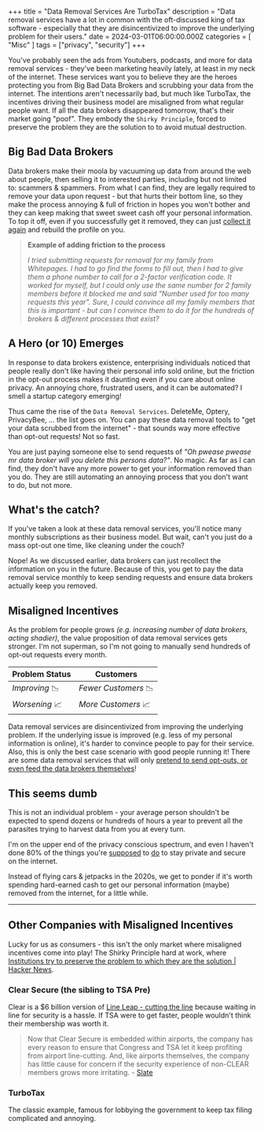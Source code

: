 +++
title = "Data Removal Services Are TurboTax"
description = "Data removal services have a lot in common with the oft-discussed king of tax software - especially that they are disincentivized to improve the underlying problem for their users."
date = 2024-03-01T06:00:00.000Z
categories = [ "Misc" ]
tags = ["privacy", "security"]
+++

You've probably seen the ads from Youtubers, podcasts, and more for  data removal services - they've been marketing heavily lately, at least in my neck of the internet. These services want you to believe they are the heroes protecting you from Big Bad Data Brokers and scrubbing your data from the internet. The intentions aren't necessarily bad, but much like TurboTax, the incentives driving their business model are misaligned from what regular people want. If all the data brokers disappeared tomorrow, that's their market going "poof". They embody the `Shirky Principle`, forced to preserve the problem they are the solution to to avoid mutual destruction.

## Big Bad Data Brokers

Data brokers make their moola by vacuuming up data from around the web about people, then selling it to interested parties, including but not limited to:  scammers & spammers. From what  I can find, they are legally required to remove your data upon request - but that hurts their bottom line, so they make the process annoying & full of friction in hopes you won't bother and they can keep making that sweet sweet cash off your personal information. To top it off, even if you successfully get it removed, they can just [collect it again](https://help.optery.com/en/article/when-my-data-is-removed-from-a-data-broker-is-this-permanent-16lu9pu/) and rebuild the profile on you.

> **Example of adding friction to the process**
>
> _I tried submitting requests for removal for my family from Whitepages. I had to go find the forms to fill out, then I had to give them a phone number to call for a 2-factor verification code. It worked for myself, but I could only use the same number for 2 family members before it blocked me and said "Number used for too many requests this year".  Sure, I could convince all my family members that this is important - but can I convince them to do it for the hundreds of brokers & different processes that exist?_

## A Hero (or 10) Emerges

In response to data brokers existence, enterprising individuals noticed that people really don't like having their personal info sold online, but the friction in the opt-out process makes it daunting even if you care about online privacy. An annoying chore, frustrated users, and it can be automated? I smell a startup category emerging!

Thus came the rise of the `Data Removal Services`. DeleteMe, Optery, PrivacyBee, ... the list goes on. You can pay these data removal tools to "get your data scrubbed from the internet" - that sounds way more effective than opt-out requests! Not so fast.

You are just paying someone else to send requests of _"Oh pwease pwease mr data broker will you delete this persons data?"_. No magic. As far as I can find, they don't have any more power to get your information removed than you do. They are still automating an annoying process that you don't want to do, but not more.

## What's the catch?

If you've taken a look at these data removal services, you'll notice many  monthly subscriptions as their business model. But wait, can't you just do a mass opt-out one time, like cleaning under the couch?

Nope! As we discussed earlier, data brokers can just recollect the information on you in the future. Because of this, you get to pay the data removal service monthly to keep sending requests and ensure data brokers actually keep you removed.

## Misaligned Incentives

As the problem for people grows _(e.g. increasing number of data brokers, acting shadier)_, the value proposition of data removal services gets stronger. I'm not superman, so I'm not going to manually send hundreds of opt-out requests every month.

| Problem Status           | Customers       |
|--------------------------|-----------------|
| _Improving_ 📉| _Fewer Customers_ 📉|
| _Worsening_ 📈 | _More Customers_  📈|

Data removal services are disincentivized from improving the underlying problem. If the underlying issue is improved (e.g. less of my personal information is online), it's harder to convince people to pay for their service. Also, this is only the best case scenario with good people running it! There are some data removal services that will only [pretend to send opt-outs, or even feed the data brokers themselves](https://news.ycombinator.com/item?id=30607219)!

## This seems dumb

This is not an individual problem - your average person shouldn't be expected to spend dozens or hundreds of hours a year to prevent all the parasites trying to harvest data from you at every turn.

I'm on the upper end of the privacy conscious spectrum, and even I haven't done 80% of the things you're [supposed](https://blog.incogni.com/remove-your-information-from-the-internet/) to [do](https://restoreprivacy.com/data-removal/delete-digital-footprint/) to stay private and secure on the internet.

Instead of flying cars & jetpacks in the 2020s, we get to ponder if it's worth spending hard-earned cash to get our personal information (maybe) removed from the internet, for a little while.

---

## Other Companies with Misaligned Incentives

Lucky for us as consumers - this isn't the only market where misaligned incentives come into play!  The Shirky Principle hard at work, where [Institutions try to preserve the problem to which they are the solution | Hacker News](https://news.ycombinator.com/item?id=39491863).

### Clear Secure (the sibling to TSA Pre)

Clear is a $6 billion version of [Line Leap - cutting the line](https://www.lineleap.com/) because waiting in line for security is a hassle. If TSA were to get faster, people wouldn't think their membership was worth it.

> Now that Clear Secure is embedded within airports, the company has every reason to ensure that Congress and TSA let it keep profiting from airport line-cutting. And, like airports themselves, the company has little cause for concern if the security experience of non-CLEAR members grows more irritating. - [Slate](https://slate.com/business/2022/12/clear-airports-line-tsa-precheck.html)

### TurboTax

The classic example, famous for lobbying the government to keep tax filing complicated and annoying.
